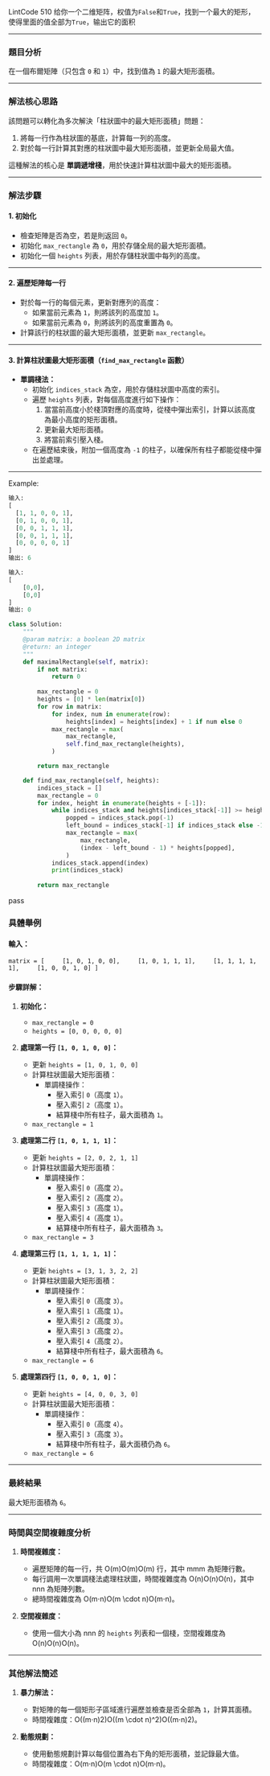 
LintCode 510
给你一个二维矩阵，权值为`False`和`True`，找到一个最大的矩形，使得里面的值全部为`True`，输出它的面积



---

### **題目分析**

在一個布爾矩陣（只包含 `0` 和 `1`）中，找到值為 `1` 的最大矩形面積。

---

### **解法核心思路**

該問題可以轉化為多次解決「柱狀圖中的最大矩形面積」問題：

1. 將每一行作為柱狀圖的基底，計算每一列的高度。
2. 對於每一行計算其對應的柱狀圖中最大矩形面積，並更新全局最大值。

這種解法的核心是 **單調遞增棧**，用於快速計算柱狀圖中最大的矩形面積。

---

### **解法步驟**

#### **1. 初始化**

- 檢查矩陣是否為空，若是則返回 `0`。
- 初始化 `max_rectangle` 為 `0`，用於存儲全局的最大矩形面積。
- 初始化一個 `heights` 列表，用於存儲柱狀圖中每列的高度。

---

#### **2. 遍歷矩陣每一行**

- 對於每一行的每個元素，更新對應列的高度：
    - 如果當前元素為 `1`，則將該列的高度加 `1`。
    - 如果當前元素為 `0`，則將該列的高度重置為 `0`。
- 計算該行的柱狀圖的最大矩形面積，並更新 `max_rectangle`。

---

#### **3. 計算柱狀圖最大矩形面積（`find_max_rectangle` 函數）**

- **單調棧法：**
    - 初始化 `indices_stack` 為空，用於存儲柱狀圖中高度的索引。
    - 遍歷 `heights` 列表，對每個高度進行如下操作：
        1. 當當前高度小於棧頂對應的高度時，從棧中彈出索引，計算以該高度為最小高度的矩形面積。
        2. 更新最大矩形面積。
        3. 將當前索引壓入棧。
    - 在遍歷結束後，附加一個高度為 `-1` 的柱子，以確保所有柱子都能從棧中彈出並處理。

---
Example:
```python
输入:
[
  [1, 1, 0, 0, 1],
  [0, 1, 0, 0, 1],
  [0, 0, 1, 1, 1],
  [0, 0, 1, 1, 1],
  [0, 0, 0, 0, 1]
]
输出: 6
```
```python
输入:
[
    [0,0],
    [0,0]
]
输出: 0
```

```python
class Solution:
    """
    @param matrix: a boolean 2D matrix
    @return: an integer
    """
    def maximalRectangle(self, matrix):
        if not matrix:
            return 0
            
        max_rectangle = 0
        heights = [0] * len(matrix[0])
        for row in matrix:
            for index, num in enumerate(row):
                heights[index] = heights[index] + 1 if num else 0
            max_rectangle = max(
                max_rectangle,
                self.find_max_rectangle(heights),
            )

        return max_rectangle

    def find_max_rectangle(self, heights):
        indices_stack = []
        max_rectangle = 0
        for index, height in enumerate(heights + [-1]):
            while indices_stack and heights[indices_stack[-1]] >= height:
                popped = indices_stack.pop(-1)
                left_bound = indices_stack[-1] if indices_stack else -1
                max_rectangle = max(
                    max_rectangle,
                    (index - left_bound - 1) * heights[popped],
                )
            indices_stack.append(index)
            print(indices_stack)
        
        return max_rectangle
```
pass

### **具體舉例**

#### 輸入：

`matrix = [     [1, 0, 1, 0, 0],     [1, 0, 1, 1, 1],     [1, 1, 1, 1, 1],     [1, 0, 0, 1, 0] ]`

#### 步驟詳解：

1. **初始化：**
    
    - `max_rectangle = 0`
    - `heights = [0, 0, 0, 0, 0]`
2. **處理第一行 `[1, 0, 1, 0, 0]`：**
    
    - 更新 `heights = [1, 0, 1, 0, 0]`
    - 計算柱狀圖最大矩形面積：
        - 單調棧操作：
            - 壓入索引 `0`（高度 `1`）。
            - 壓入索引 `2`（高度 `1`）。
            - 結算棧中所有柱子，最大面積為 `1`。
    - `max_rectangle = 1`
3. **處理第二行 `[1, 0, 1, 1, 1]`：**
    
    - 更新 `heights = [2, 0, 2, 1, 1]`
    - 計算柱狀圖最大矩形面積：
        - 單調棧操作：
            - 壓入索引 `0`（高度 `2`）。
            - 壓入索引 `2`（高度 `2`）。
            - 壓入索引 `3`（高度 `1`）。
            - 壓入索引 `4`（高度 `1`）。
            - 結算棧中所有柱子，最大面積為 `3`。
    - `max_rectangle = 3`
4. **處理第三行 `[1, 1, 1, 1, 1]`：**
    
    - 更新 `heights = [3, 1, 3, 2, 2]`
    - 計算柱狀圖最大矩形面積：
        - 單調棧操作：
            - 壓入索引 `0`（高度 `3`）。
            - 壓入索引 `1`（高度 `1`）。
            - 壓入索引 `2`（高度 `3`）。
            - 壓入索引 `3`（高度 `2`）。
            - 壓入索引 `4`（高度 `2`）。
            - 結算棧中所有柱子，最大面積為 `6`。
    - `max_rectangle = 6`
5. **處理第四行 `[1, 0, 0, 1, 0]`：**
    
    - 更新 `heights = [4, 0, 0, 3, 0]`
    - 計算柱狀圖最大矩形面積：
        - 單調棧操作：
            - 壓入索引 `0`（高度 `4`）。
            - 壓入索引 `3`（高度 `3`）。
            - 結算棧中所有柱子，最大面積仍為 `6`。
    - `max_rectangle = 6`

---

### **最終結果**

最大矩形面積為 `6`。

---

### **時間與空間複雜度分析**

1. **時間複雜度：**
    
    - 遍歷矩陣的每一行，共 O(m)O(m)O(m) 行，其中 mmm 為矩陣行數。
    - 每行調用一次單調棧法處理柱狀圖，時間複雜度為 O(n)O(n)O(n)，其中 nnn 為矩陣列數。
    - 總時間複雜度為 O(m⋅n)O(m \cdot n)O(m⋅n)。
2. **空間複雜度：**
    
    - 使用一個大小為 nnn 的 `heights` 列表和一個棧，空間複雜度為 O(n)O(n)O(n)。

---

### **其他解法簡述**

1. **暴力解法：**
    
    - 對矩陣的每一個矩形子區域進行遍歷並檢查是否全部為 `1`，計算其面積。
    - 時間複雜度：O((m⋅n)2)O((m \cdot n)^2)O((m⋅n)2)。
2. **動態規劃：**
    
    - 使用動態規劃計算以每個位置為右下角的矩形面積，並記錄最大值。
    - 時間複雜度：O(m⋅n)O(m \cdot n)O(m⋅n)。